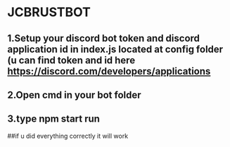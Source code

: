 # JCBRUSTBOT
## 1.Setup your discord bot token and discord application id in index.js located at config folder (u can find token and id here https://discord.com/developers/applications
## 2.Open cmd in your bot folder
## 3.type npm start run

##if u did everything correctly it will work
